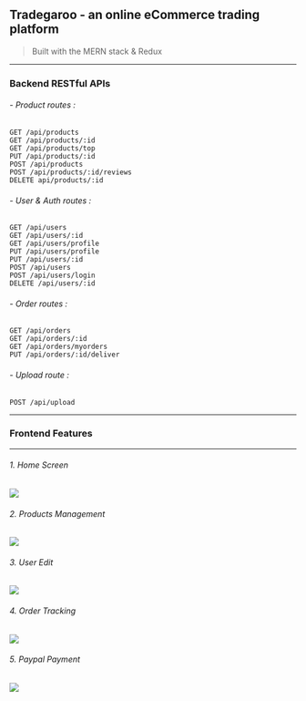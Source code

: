 ## Tradegaroo - an online eCommerce trading platform

> Built with the MERN stack & Redux

------------

### Backend RESTful APIs
###### - Product routes :
    GET /api/products
    GET /api/products/:id
    GET /api/products/top
    PUT /api/products/:id
    POST /api/products
    POST /api/products/:id/reviews
    DELETE api/products/:id
###### - User & Auth routes :
    GET /api/users
    GET /api/users/:id
    GET /api/users/profile
    PUT /api/users/profile
    PUT /api/users/:id
    POST /api/users
    POST /api/users/login
    DELETE /api/users/:id
###### - Order routes :
    GET /api/orders
    GET /api/orders/:id
    GET /api/orders/myorders
    PUT /api/orders/:id/deliver
###### - Upload route :
    POST /api/upload


------------
### Frontend Features

------------
###### 1. Home Screen
![](https://res.cloudinary.com/dsk0gjgdw/image/upload/v1655205270/Tradegaroo/home_awjd5z.png)


###### 2. Products Management
![](https://res.cloudinary.com/dsk0gjgdw/image/upload/v1655205270/Tradegaroo/products_yvdh3f.png)


###### 3. User Edit
![](https://res.cloudinary.com/dsk0gjgdw/image/upload/v1655205686/Tradegaroo/users_nowmuo.png)


###### 4. Order Tracking
![](https://res.cloudinary.com/dsk0gjgdw/image/upload/v1655205270/Tradegaroo/orders_n03apx.png)

###### 5. Paypal Payment
![](https://res.cloudinary.com/dsk0gjgdw/image/upload/v1655205270/Tradegaroo/Paypal_hrggo6.png)